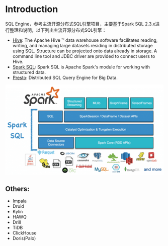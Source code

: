# Introduction

SQL Engine，参考主流开源分布式SQL引擎项目，主要基于Spark SQL 2.3.x进行整理和说明，以下列出主流开源分布式SQL引擎：

* [Hive](https://cwiki.apache.org/confluence/display/Hive): The Apache Hive ™ data warehouse software facilitates reading, writing, and managing large datasets residing in distributed storage using SQL. Structure can be projected onto data already in storage. A command line tool and JDBC driver are provided to connect users to Hive.
* [Spark SQL](https://spark.apache.org/sql/): Spark SQL is Apache Spark's module for working with structured data.
* [Presto](https://prestodb.io/docs/current/): Distributed SQL Query Engine for Big Data.

![Spark SQL](.gitbook/assets/sparksql.png)

## Others:

* Impala
* Druid
* Kylin
* HAWQ
* Drill
* TiDB
* ClickHouse
* Doris\(Palo\)

